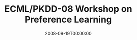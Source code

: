 ---
acronym: ECML-08-WPL
date: '2008-09-19T00:00:00'
ext_url: http://www.mathematik.uni-marburg.de/~kebi/ws-ecml-08/
location: Antwerp, Belgium
submission_date: '2008-06-23T00:00:00'
title: ECML/PKDD-08 Workshop on Preference Learning
---
